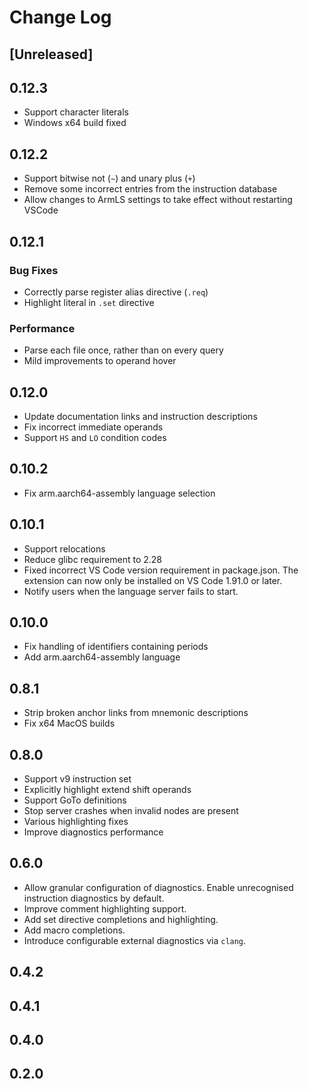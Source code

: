 # Change Log

## [Unreleased]

## 0.12.3

- Support character literals
- Windows x64 build fixed

## 0.12.2

- Support bitwise not (`~`) and unary plus (`+`)
- Remove some incorrect entries from the instruction database
- Allow changes to ArmLS settings to take effect without restarting VSCode

## 0.12.1

### Bug Fixes

- Correctly parse register alias directive (`.req`)
- Highlight literal in `.set` directive

### Performance

- Parse each file once, rather than on every query
- Mild improvements to operand hover

## 0.12.0

- Update documentation links and instruction descriptions
- Fix incorrect immediate operands
- Support `HS` and `LO` condition codes

## 0.10.2

- Fix arm.aarch64-assembly language selection

## 0.10.1

- Support relocations
- Reduce glibc requirement to 2.28
- Fixed incorrect VS Code version requirement in package.json.
  The extension can now only be installed on VS Code 1.91.0 or later.
- Notify users when the language server fails to start.

## 0.10.0

- Fix handling of identifiers containing periods
- Add arm.aarch64-assembly language

## 0.8.1

- Strip broken anchor links from mnemonic descriptions
- Fix x64 MacOS builds

## 0.8.0

- Support v9 instruction set
- Explicitly highlight extend shift operands
- Support GoTo definitions
- Stop server crashes when invalid nodes are present
- Various highlighting fixes
- Improve diagnostics performance

## 0.6.0

- Allow granular configuration of diagnostics. Enable unrecognised instruction diagnostics by default.
- Improve comment highlighting support.
- Add set directive completions and highlighting.
- Add macro completions.
- Introduce configurable external diagnostics via `clang`.

## 0.4.2

## 0.4.1

## 0.4.0

## 0.2.0
